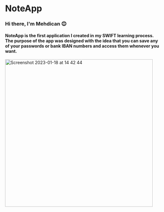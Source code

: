 # NoteApp
### Hi there, I'm Mehdican :blush:

#### NoteApp is the first application I created in my SWIFT learning process. The purpose of the app was designed with the idea that you can save any of your passwords or bank IBAN numbers and access them whenever you want.

<img width="482" alt="Screenshot 2023-01-18 at 14 42 44" src="https://user-images.githubusercontent.com/26140577/213164781-121ad56e-35d0-4c55-af97-43377f35a2f8.png">




